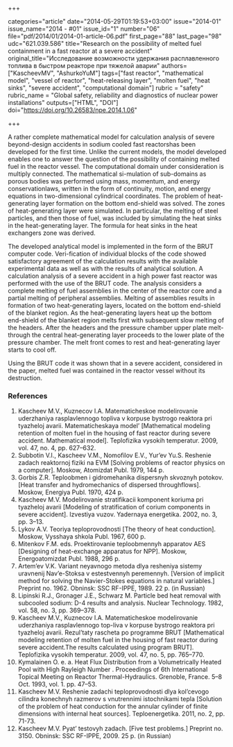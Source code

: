 +++

categories="article"
date="2014-05-29T01:19:53+03:00"
issue="2014-01"
issue_name="2014 - #01"
issue_id="1"
number="06"
file="pdf/2014/01/2014-01-article-06.pdf"
first_page="88"
last_page="98"
udc="621.039.586"
title="Research on the possibility of melted fuel containment in a fast reactor at a severe accident"
original_title="Исследование возможности удержания расплавленного топлива в быстром реакторе при тяжелой аварии"
authors=["KascheevMV", "AshurkoYuM"]
tags=["fast reactor", "mathematical model", "vessel of reactor", "heat-releasing layer", "molten fuel", "heat sinks", "severe accident", "computational domain"]
rubric = "safety"
rubric_name = "Global safety, reliability and diagnostics of nuclear power installations"
outputs=["HTML", "DOI"]
doi="https://doi.org/10.26583/npe.2014.1.06"

+++

A rather complete mathematical model for calculation analysis of severe beyond-design accidents in sodium cooled fast reactorshas been developed for the first time. Unlike the current models, the model developed enables one to answer the question of the possibility of containing melted fuel in the reactor vessel. The computational domain under consideration is multiply connected. The mathematical si-mulation of sub-domains as porous bodies was performed using mass, momentum, and energy conservationlaws, written in the form of continuity, motion, and energy equations in two-dimensional cylindrical coordinates. The problem of heat-generating layer formation on the bottom end-shield was solved. The zones of heat-generating layer were simulated. In particular, the melting of steel particles, and then those of fuel, was included by simulating the heat sinks in the heat-generating layer. The formula for heat sinks in the heat exchangers zone was derived.

The developed analytical model is implemented in the form of the BRUT computer code. Veri-fication of individual blocks of the code showed satisfactory agreement of the calculation results with the available experimental data as well as with the results of analytical solution. A calculation analysis of a severe accident in a high power fast reactor was performed with the use of the BRUT code. The analysis considers a complete melting of fuel assemblies in the center of the reactor core and a partial melting of peripheral assemblies. Melting of assemblies results in formation of two heat-generating layers, located on the bottom end-shield of the blanket region. As the heat-generating layers heat up the bottom end-shield of the blanket region melts first with subsequent slow melting of the headers. After the headers and the pressure chamber upper plate melt-through the central heat-generating layer proceeds to the lower plate of the pressure chamber. The melt front comes to rest and heat-generating layer starts to cool off.

Using the BRUT code it was shown that in a severe accident, considered in the paper, melted fuel was contained in the reactor vessel without its destruction.

### References

1. Kascheev M.V., Kuznecov I.A. Matematicheskoe modelirovanie uderzhaniya rasplavlennogo topliva v korpuse bystrogo reaktora pri tyazheloj avarii. Matematicheskaya model’ [Mathematical modeling retention of molten fuel in the housing of fast reactor during severe accident. Mathematical model]. Teplofizika vysokih temperatur. 2009, vol. 47, no. 4, pp. 627–632.
2. Subbotin V.I., Kascheev V.M., Nomofilov E.V., Yur’ev Yu.S. Reshenie zadach reaktornoj fiziki na EVM [Solving problems of reactor physics on a computer]. Moskow, Atomizdat Publ. 1979, 144 p.
3. Gorbis Z.R. Teploobmen i gidromehanika dispersnyh skvoznyh potokov. [Heat transfer and hydromechanics of dispersed throughflows]. Moskow, Energiya Publ. 1970, 424 p.
4. Kascheev M.V. Modelirovanie stratifikacii komponent koriuma pri tyazheloj avarii [Modeling of stratification of corium components in severe accident]. Izvestiya vuzov. Yadernaya energetika. 2002, no. 3, pp. 3–13.
5. Lykov A.V. Teoriya teploprovodnosti [The theory of heat conduction]. Moskow, Vysshaya shkola Publ. 1967, 600 p.
6. Mitenkov F.M. eds. Proektirovanie teploobmennyh apparatov AES [Designing of heat-exchange apparatus for NPP]. Moskow, Energoatomizdat Publ. 1988, 296 p.
7. Artem’ev V.K. Variant neyavnogo metoda dlya resheniya sistemy uravnenij Nav’e-Stoksa v estestvennyh peremennyh. [Version of implicit method for solving the Navier-Stokes equations in natural variables.] Preprint no. 1962. Obninsk: SSC RF-IPPE, 1989. 22 p. (in Russian)
8. Lipinski R.J., Gronager J.E., Schwarz M. Particle bed heat removal with subcooled sodium: D-4 results and analysis. Nuclear Technology. 1982, vol. 58, no. 3, pp. 369–378.
9. Kascheev M.V., Kuznecov I.A. Matematicheskoe modelirovanie uderzhaniya rasplavlennogo top-liva v korpuse bystrogo reaktora pri tyazheloj avarii. Rezul’taty rascheta po programme BRUT [Mathematical modeling retention of molten fuel in the housing of fast reactor during severe accident.The results calculated using program BRUT]. Teplofizika vysokih temperatur. 2009, vol. 47, no. 5, pp. 765–770.
10. Kymalainen O. e. a. Heat Flux Distribution from a Volumetrically Heated Pool with High Rayleigh Number . Proceedings of 6th International Topical Meeting on Reactor Thermal-Hydraulics. Grenoble, France. 5–8 Oct. 1993, vol. 1. pp. 47–53.
11. Kascheev M.V. Reshenie zadachi teploprovodnosti dlya kol’cevogo cilindra konechnyh razmerov s vnutrennimi istochnikami tepla [Solution of the problem of heat conduction for the annular cylinder of finite dimensions with internal heat sources]. Teploenergetika. 2011, no. 2, pp. 71-73.
12. Kascheev M.V. Pyat’ testovyh zadach. [Five test problems.] Preprint no. 3150. Obninsk: SSC RF-IPPE, 2009. 25 p. (in Russian)